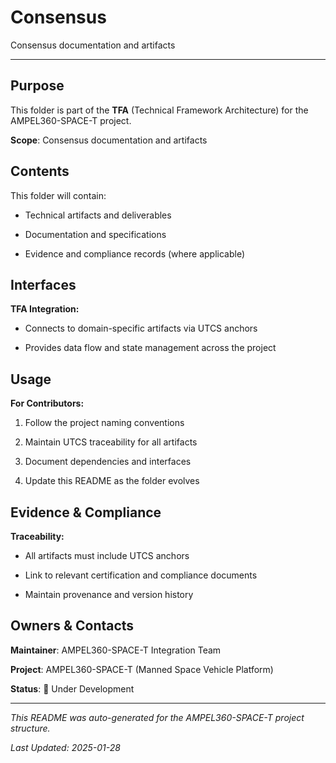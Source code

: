 # Consensus

Consensus documentation and artifacts

---

## Purpose

This folder is part of the **TFA** (Technical Framework Architecture) for the AMPEL360-SPACE-T project.


**Scope**: Consensus documentation and artifacts


## Contents

This folder will contain:

- Technical artifacts and deliverables

- Documentation and specifications

- Evidence and compliance records (where applicable)


## Interfaces

**TFA Integration:**

- Connects to domain-specific artifacts via UTCS anchors

- Provides data flow and state management across the project


## Usage

**For Contributors:**

1. Follow the project naming conventions

2. Maintain UTCS traceability for all artifacts

3. Document dependencies and interfaces

4. Update this README as the folder evolves


## Evidence & Compliance

**Traceability:**

- All artifacts must include UTCS anchors

- Link to relevant certification and compliance documents

- Maintain provenance and version history


## Owners & Contacts

**Maintainer**: AMPEL360-SPACE-T Integration Team

**Project**: AMPEL360-SPACE-T (Manned Space Vehicle Platform)

**Status**: 🚧 Under Development


---


*This README was auto-generated for the AMPEL360-SPACE-T project structure.*

*Last Updated: 2025-01-28*
